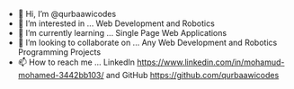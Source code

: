- 👋 Hi, I’m @qurbaawicodes
- 👀 I’m interested in ... Web Development and Robotics
- 🌱 I’m currently learning ... Single Page Web Applications 
- 💞️ I’m looking to collaborate on ... Any Web Development and Robotics Programming Projects
- 📫 How to reach me ... LinkedIn https://www.linkedin.com/in/mohamud-mohamed-3442bb103/ and GitHub https://github.com/qurbaawicodes
